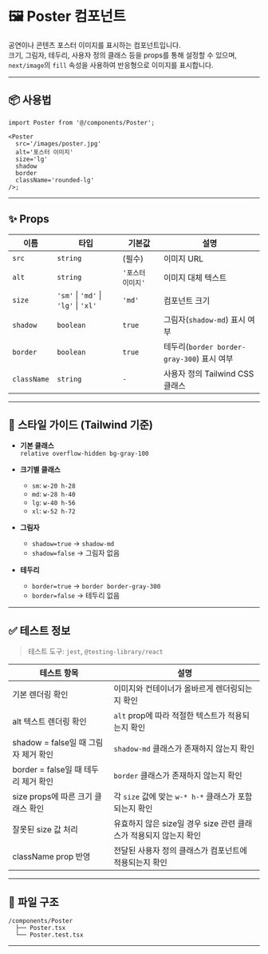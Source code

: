 # 🖼️ Poster 컴포넌트

공연이나 콘텐츠 포스터 이미지를 표시하는 컴포넌트입니다.  
크기, 그림자, 테두리, 사용자 정의 클래스 등을 props를 통해 설정할 수 있으며, `next/image`의 `fill` 속성을 사용하여 반응형으로 이미지를 표시합니다.

---

## 📦 사용법

```tsx
import Poster from '@/components/Poster';

<Poster
  src='/images/poster.jpg'
  alt='포스터 이미지'
  size='lg'
  shadow
  border
  className='rounded-lg'
/>;
```

---

## ✨ Props

| 이름        | 타입                                 | 기본값            | 설명                                       |
| ----------- | ------------------------------------ | ----------------- | ------------------------------------------ |
| `src`       | `string`                             | (필수)            | 이미지 URL                                 |
| `alt`       | `string`                             | `'포스터 이미지'` | 이미지 대체 텍스트                         |
| `size`      | `'sm'` \| `'md'` \| `'lg'` \| `'xl'` | `'md'`            | 컴포넌트 크기                              |
| `shadow`    | `boolean`                            | `true`            | 그림자(`shadow-md`) 표시 여부              |
| `border`    | `boolean`                            | `true`            | 테두리(`border border-gray-300`) 표시 여부 |
| `className` | `string`                             | `-`               | 사용자 정의 Tailwind CSS 클래스            |

---

## 🎨 스타일 가이드 (Tailwind 기준)

- **기본 클래스**  
  `relative overflow-hidden bg-gray-100`

- **크기별 클래스**

  - `sm`: `w-20 h-28`
  - `md`: `w-28 h-40`
  - `lg`: `w-40 h-56`
  - `xl`: `w-52 h-72`

- **그림자**

  - `shadow=true` → `shadow-md`
  - `shadow=false` → 그림자 없음

- **테두리**

  - `border=true` → `border border-gray-300`
  - `border=false` → 테두리 없음

---

## ✅ 테스트 정보

> 테스트 도구: `jest`, `@testing-library/react`

| 테스트 항목                          | 설명                                                              |
| ------------------------------------ | ----------------------------------------------------------------- |
| 기본 렌더링 확인                     | 이미지와 컨테이너가 올바르게 렌더링되는지 확인                    |
| alt 텍스트 렌더링 확인               | `alt` prop에 따라 적절한 텍스트가 적용되는지 확인                 |
| shadow = false일 때 그림자 제거 확인 | `shadow-md` 클래스가 존재하지 않는지 확인                         |
| border = false일 때 테두리 제거 확인 | `border` 클래스가 존재하지 않는지 확인                            |
| size props에 따른 크기 클래스 확인   | 각 `size` 값에 맞는 `w-* h-*` 클래스가 포함되는지 확인            |
| 잘못된 size 값 처리                  | 유효하지 않은 size일 경우 size 관련 클래스가 적용되지 않는지 확인 |
| className prop 반영                  | 전달된 사용자 정의 클래스가 컴포넌트에 적용되는지 확인            |

---

## 📁 파일 구조

```
/components/Poster
  ├── Poster.tsx
  └── Poster.test.tsx
```

---
